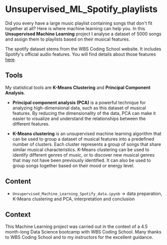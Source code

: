 # Unsupervised_ML_Spotify_playlists

Did you every have a large music playlist containing songs that don't fit together at all? Here is where machine learning can help you.
In this **Unsupervised Machine Learning** project I analyse a dataset of 5000 songs and assign them to playlists based on their musical features. 

The spotify dataset stems from the WBS Coding School website. 
It includes Spotify's official audio features. 
You will find details about those features [here](https://developer.spotify.com/documentation/web-api/reference/get-audio-features).

## Tools

My statistical tools are **K-Means Clustering** and **Principal Component Analysis**.

- **Principal component analysis (PCA)** is a powerful technique for analyzing high-dimensional data, such as this dataset of musical features. By reducing the dimensionality of the data, PCA can make it easier to visualize and understand the relationships between the different features. 

- **K-Means clustering** is an unsupervised machine learning algorithm that can be used to group a dataset of musical features into a predefined number of clusters. Each cluster represents a group of songs that share similar musical characteristics. K-Means clustering can be used to identify different genres of music, or to discover new musical genres that may not have been previously identified. It can also be used to group songs together based on their mood or energy level.

## Content
- `Unsupervised_Machine_Learning_Spotify_data.ipynb` -> data preparation, K-Means clustering and PCA, interpretation and conclusion

## Context
This Machine Learning project was carried out in the context of a 4.5 month-long Data Science bootcamp with WBS Coding School. 
Many thanks to WBS Coding School and to my instructors for the excellent guidance.